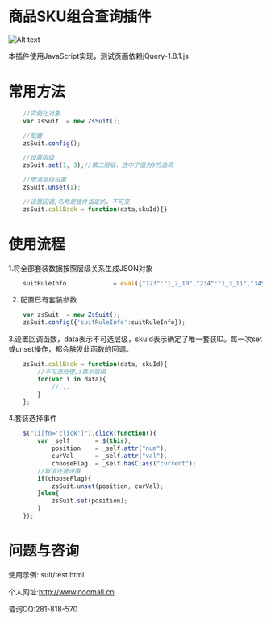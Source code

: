 # 商品SKU组合查询插件

![Alt text](http://oph42y401.bkt.clouddn.com/Upload-Image-20170914120734_420.png)

本插件使用JavaScript实现，测试页面依赖jQuery-1.8.1.js

# 常用方法

```javascript
    //实例化对象
    var zsSuit  = new ZsSuit();

    //配置
    zsSuit.config();

    //设置层级
    zsSuit.set(1, 3);//第二层级，选中了值为3的选项

    //取消层级设置
    zsSuit.unset(1);

    //设置回调,名称是插件指定的，不可变
    zsSuit.callBack = function(data,skuId){}
```


# 使用流程

1.将全部套装数据按照层级关系生成JSON对象
```javascript
    suitRuleInfo             = eval({"123":"1_2_10","234":"1_3_11","345":"2_3_10","456":"3_1_11","789":"4_1_10"});
```

2. 配置已有套装参数
```javascript
    var zsSuit  = new ZsSuit();
    zsSuit.config({'suitRuleInfo':suitRuleInfo});
```

3.设置回调函数，data表示不可选层级，skuId表示确定了唯一套装ID。每一次set或unset操作，都会触发此函数的回调。
```javascript
    zsSuit.callBack = function(data, skuId){
        //不可选处理,i表示层级
        for(var i in data){
            //...
        }
    };
```
        
4.套装选择事件
```javascript
    $("li[fn='click']").click(function(){
        var _self       = $(this),
            position    = _self.attr("num"),
            curVal      = _self.attr("val"),
            chooseFlag  = _self.hasClass("current");
        //取消还是设置
        if(chooseFlag){
            zsSuit.unset(position, curVal);
        }else{
            zsSuit.set(position);
        }
    });
```

# 问题与咨询

使用示例: suit/test.html

个人网址:http://www.noomall.cn

咨询QQ:281-818-570
